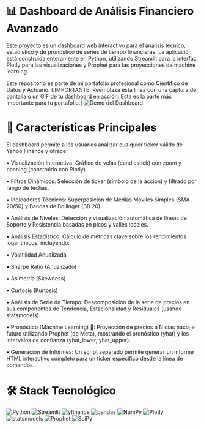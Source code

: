 # 📊 Dashboard de Análisis Financiero Avanzado

Este proyecto es un dashboard web interactivo para el análisis técnico, estadístico y de pronóstico de series de tiempo financieras. La aplicación está construida enteramente en Python, utilizando Streamlit para la interfaz, Plotly para las visualizaciones y Prophet para las proyecciones de machine learning.

Este repositorio es parte de mi portafolio profesional como Científico de Datos y Actuario.
[¡IMPORTANTE! Reemplaza esta línea con una captura de pantalla o un GIF de tu dashboard en acción. Esta es la parte más importante para tu portafolio.]
![Demo del Dashboard](URL_DEL_GIF_O_SCREENSHOT.png)

# 🚀 Características Principales

El dashboard permite a los usuarios analizar cualquier ticker válido de Yahoo Finance y ofrece:

• Visualización Interactiva: Gráfico de velas (candlestick) con zoom y panning (construido con Plotly).

• Filtros Dinámicos: Selección de ticker (símbolo de la acción) y filtrado por rango de fechas.

• Indicadores Técnicos: Superposición de Medias Móviles Simples (SMA 20/50) y Bandas de Bollinger (BB 20).

• Análisis de Niveles: Detección y visualización automática de líneas de Soporte y Resistencia basadas en picos y valles locales.

• Análisis Estadístico: Cálculo de métricas clave sobre los rendimientos logarítmicos, incluyendo:

• Volatilidad Anualizada

• Sharpe Ratio (Anualizado)

• Asimetría (Skewness)

• Curtosis (Kurtosis)

• Análisis de Serie de Tiempo: Descomposición de la serie de precios en sus componentes de Tendencia, Estacionalidad y Residuales (usando statsmodels).

• Pronóstico (Machine Learning) 🤖: Proyección de precios a N días hacia el futuro utilizando Prophet (de Meta), mostrando el pronóstico (yhat) y los intervalos de confianza (yhat_lower, yhat_upper).

• Generación de Informes: Un script separado permite generar un informe HTML interactivo completo para un ticker específico desde la línea de comandos.

# 🛠️ Stack Tecnológico

<p align="left">
  <img src="https://img.shields.io/badge/Python-3776AB?style=for-the-badge&logo=python&logoColor=white" alt="Python" />
  <img src="https://img.shields.io/badge/Streamlit-FF4B4B?style=for-the-badge&logo=streamlit&logoColor=white" alt="Streamlit" />
  <img src="https://img.shields.io/badge/yfinance-008080?style=for-the-badge" alt="yfinance" />
  <img src="https://img.shields.io/badge/pandas-150458?style=for-the-badge&logo=pandas&logoColor=white" alt="pandas" />
  <img src="https://img.shields.io/badge/NumPy-013243?style=for-the-badge&logo=numpy&logoColor=white" alt="NumPy" />
  <img src="https://img.shields.io/badge/Plotly-3F4F75?style=for-the-badge&logo=plotly&logoColor=white" alt="Plotly" />
  <img src="https://img.shields.io/badge/statsmodels-D62728?style=for-the-badge" alt="statsmodels" />
  <img src="https://img.shields.io/badge/Prophet-0068FF?style=for-the-badge&logo=meta&logoColor=white" alt="Prophet" />
  <img src="https://img.shields.io/badge/SciPy-88C149?style=for-the-badge&logo=scipy&logoColor=white" alt="SciPy" />
</p>
